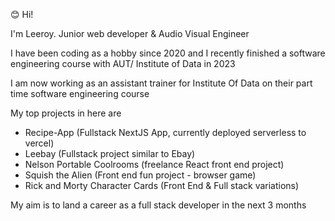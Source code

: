 😊 Hi!

I'm Leeroy. Junior web developer & Audio Visual Engineer

I have been coding as a hobby since 2020 and I recently finished a software engineering course with AUT/ Institute of Data in 2023

I am now working as an assistant trainer for Institute Of Data on their part time software engineering course


My top projects in here are 
* Recipe-App (Fullstack NextJS App, currently deployed serverless to vercel)
* Leebay (Fullstack project similar to Ebay)
* Nelson Portable Coolrooms (freelance React front end project)
* Squish the Alien (Front end fun project - browser game)
* Rick and Morty Character Cards (Front End & Full stack variations)


My aim is to land a career as a full stack developer in the next 3 months
